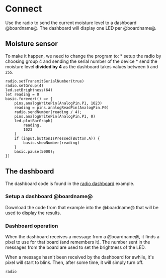 # Connect

Use the radio to send the current moisture level to a dashboard @boardname@. The dashboard will display one LED per @boardname@.

## Moisture sensor

To make it happen, we need to change the program to: * setup the radio by choosing group 4 and sending the serial number of the device * send the moisture level **divided by 4** as the dashboard takes values between `0` and `255`.

```blocks
radio.setTransmitSerialNumber(true)
radio.setGroup(4)
led.setBrightness(64)
let reading = 0
basic.forever(() => {
    pins.analogWritePin(AnalogPin.P1, 1023)
    reading = pins.analogReadPin(AnalogPin.P0)
    radio.sendNumber(reading / 4);
    pins.analogWritePin(AnalogPin.P1, 0)
    led.plotBarGraph(
        reading,
        1023
    )
    if (input.buttonIsPressed(Button.A)) {
        basic.showNumber(reading)
    }
    basic.pause(5000);
})
```

## The dashboard

The dashboard code is found in the [radio dashboard](/examples/radio-dashboard) example.

### Setup a dashboard @boardname@

Download the code from that example into the @boardname@ that will be used to display the results.

### Dashboard operation

When the dashboard receives a message from a @boardname@, it finds a pixel to use for that board (and remembers it). The number sent in the messages from the board are used to set the brightness of the LED.

When a message hasn't been received by the dashboard for awhile, it's pixel will start to blink. Then, after some time, it will simply turn off.

```package
radio
```